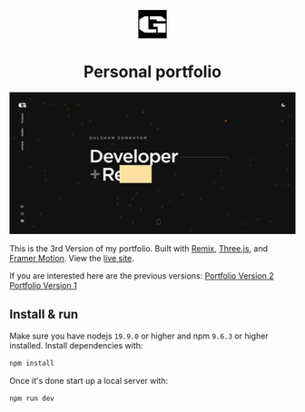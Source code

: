 <p align="center">
  <img src="/public/favicon.svg" width="50" alt="Logo" />
</p>
<h1 align="center">Personal portfolio</h1>

[![Site preview](/public/site-preview.png)](https://gulshan.space)

This is the 3rd Version of my portfolio. Built with [Remix](https://remix.run/), [Three.js](https://threejs.org/), and [Framer Motion](https://www.framer.com/motion/). View the [live site](https://gulshan.space/).

If you are interested here are the previous versions:
[Portfolio Version 2](https://gulshan-portfolio-v2.vercel.app/)
[Portfolio Version 1](https://gulshansankhyan.webflow.io/)


## Install & run

Make sure you have nodejs `19.9.0` or higher and npm `9.6.3` or higher installed. Install dependencies with:

```bash
npm install
```

Once it's done start up a local server with:

```bash
npm run dev
```